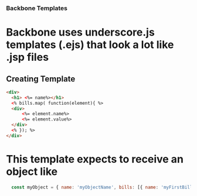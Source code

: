 ### Backbone Templates

# Backbone uses underscore.js templates (.ejs) that look a lot like .jsp files

## Creating Template

```html
<div>
  <h1> <%= name%></h1>
  <% bills.map( function(element){ %>
  <div>
      <%= element.name%>
      <%= element.value%>
  </div>
  <% }); %>
</div>
```

# This template expects to receive an object like
```javascript
  const myObject = { name: 'myObjectName', bills: [{ name: 'myFirstBill', value: "My Bill's value"}]}
```
